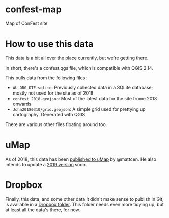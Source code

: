 # confest-map
Map of ConFest site

# How to use this data

This data is a bit all over the place currently, but we're getting there.

In short, there's a confest.qgs file, which is compatible with QGIS 2.14.

This pulls data from the following files:

* `AU_ORG_DTE.sqlite`: Previously collected data in a SQLite database; mostly not used for the site as of 2018
* `confest_2018.geojson`: Most of the latest data for the site frome 2018 onwards
* `John20180310/grid.geojson`: A simple grid used for prettying up cartography. Generated with QGIS

There are various other files floating around too.

# uMap

As of 2018, this data has been [published to uMap](https://umap.openstreetmap.fr/en/map/confest-2018_200042) by @mattcen. He also intends to update a [2019 version](https://umap.openstreetmap.fr/en/map/confest-autumn-2019_293972) soon.

# Dropbox

Finally, this data, and some other data it didn't make sense to publish in Git, is available in a [Dropbox folder](https://www.dropbox.com/sh/j4c8o9xj2wx2p67/AAAuJDneK7WgTZE9Mv25ncu4a?dl=0). This folder needs even more tidying up, but at least all the data's there, for now.